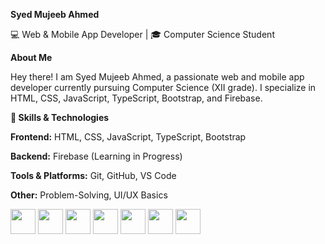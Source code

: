 **Syed Mujeeb Ahmed**

💻 Web & Mobile App Developer | 🎓 Computer Science Student

**About Me**

Hey there! I am Syed Mujeeb Ahmed, a passionate web and mobile app developer currently pursuing Computer Science (XII grade). I specialize in HTML, CSS, JavaScript, TypeScript, Bootstrap, and Firebase.

**🚀 Skills & Technologies**

**Frontend:** HTML, CSS, JavaScript, TypeScript, Bootstrap

**Backend:** Firebase (Learning in Progress)

**Tools & Platforms:** Git, GitHub, VS Code

**Other:** Problem-Solving, UI/UX Basics


<p align="left">
  <img src="https://cdn.jsdelivr.net/gh/devicons/devicon/icons/html5/html5-original.svg" width="40" height="40"/>
  <img src="https://cdn.jsdelivr.net/gh/devicons/devicon/icons/css3/css3-original.svg" width="40" height="40"/>
  <img src="https://cdn.jsdelivr.net/gh/devicons/devicon/icons/javascript/javascript-original.svg" width="40" height="40"/>
  <img src="https://cdn.jsdelivr.net/gh/devicons/devicon/icons/typescript/typescript-original.svg" width="40" height="40"/>
  <img src="https://cdn.jsdelivr.net/gh/devicons/devicon/icons/firebase/firebase-plain.svg" width="40" height="40"/>
  <img src="https://cdn.jsdelivr.net/gh/devicons/devicon/icons/git/git-original.svg" width="40" height="40"/>
  <img src="https://cdn.jsdelivr.net/gh/devicons/devicon/icons/react/react-original.svg" width="40" height="40"/>
</p>
